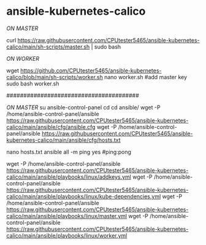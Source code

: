 # ansible-kubernetes-calico
*ON MASTER*

curl https://raw.githubusercontent.com/CPUtester5465/ansible-kubernetes-calico/main/sh-scripts/master.sh | sudo bash

*ON WORKER*

wget https://github.com/CPUtester5465/ansible-kubernetes-calico/blob/main/sh-scripts/worker.sh
nano worker.sh
#add master key 
sudo bash worker.sh 

#######################################

*ON MASTER*
su ansible-control-panel
cd
cd ansible/
wget -P /home/ansible-control-panel/ansible https://raw.githubusercontent.com/CPUtester5465/ansible-kubernetes-calico/main/ansible/cfg/ansible.cfg
wget -P /home/ansible-control-panel/ansible https://raw.githubusercontent.com/CPUtester5465/ansible-kubernetes-calico/main/ansible/cfg/hosts.txt

nano hosts.txt
ansible all -m ping
yes
#ping:pong

wget -P /home/ansible-control-panel/ansible https://raw.githubusercontent.com/CPUtester5465/ansible-kubernetes-calico/main/ansible/playbooks/linux/addkeys.yml
wget -P /home/ansible-control-panel/ansible https://raw.githubusercontent.com/CPUtester5465/ansible-kubernetes-calico/main/ansible/playbooks/linux/kube-dependencies.yml
wget -P /home/ansible-control-panel/ansible https://raw.githubusercontent.com/CPUtester5465/ansible-kubernetes-calico/main/ansible/playbooks/linux/master.yml
wget -P /home/ansible-control-panel/ansible https://raw.githubusercontent.com/CPUtester5465/ansible-kubernetes-calico/main/ansible/playbooks/linux/worker.yml
